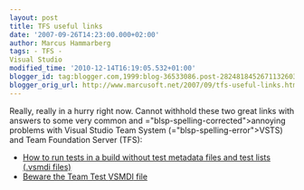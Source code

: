 ```yaml
---
layout: post
title: TFS useful links
date: '2007-09-26T14:23:00.000+02:00'
author: Marcus Hammarberg
tags: - TFS -
Visual Studio
modified_time: '2010-12-14T16:19:05.532+01:00'
blogger_id: tag:blogger.com,1999:blog-36533086.post-2824818452671132603
blogger_orig_url: http://www.marcusoft.net/2007/09/tfs-useful-links.html
---
```


Really, really in a hurry right now. Cannot withhold these two great
links with answers to some very common and <span>="blsp-spelling-corrected">annoying</span> problems with Visual
Studio Team System (<span>="blsp-spelling-error">VSTS</span>) and Team Foundation Server
(<span id="SPELLING_ERROR_2" class="blsp-spelling-error">TFS</span>):

-   [How to run tests in a build without test <span
    id="SPELLING_ERROR_3" class="blsp-spelling-error">metadata</span>
    files and test lists (.<span>vsmdi</span>
    files)](http://blogs.msdn.com/buckh/archive/2006/11/04/how-to-run-tests-without-test-metadata-files-and-test-lists-vsmdi-files.aspx)
-   [Beware the Team Test <span>VSMDI</span>
    file](http://blogs.vertigosoftware.com/teamsystem/archive/2006/06/23/Beware_the_Team_Test_VSMDI_file.aspx)
